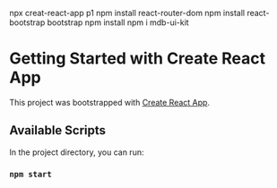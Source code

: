 npx creat-react-app p1
npm install react-router-dom
npm install react-bootstrap bootstrap
npm install npm i mdb-ui-kit


# Getting Started with Create React App

This project was bootstrapped with [Create React App](https://github.com/facebook/create-react-app).

## Available Scripts

In the project directory, you can run:

### `npm start`

